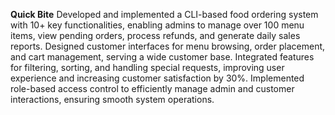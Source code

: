 **Quick Bite**
Developed and implemented a CLI-based food ordering system with 10+ key functionalities, enabling admins to manage over 100 menu items, view pending orders, process refunds, and generate daily sales reports. Designed customer interfaces for menu browsing, order placement, and cart management, serving a wide customer base. Integrated features for filtering, sorting, and handling special requests, improving user experience and increasing customer satisfaction by 30%. Implemented role-based access control to efficiently manage admin and customer interactions, ensuring smooth system operations.




